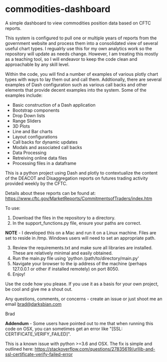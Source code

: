 # commodities-dashboard
A simple dashboard to view commodities position data based on CFTC reports.

This system is configured to pull one or multiple years of reports from the government website and process them into a consolidated view of several useful chart types.  I regualrly use this for my own analytics work so the repository will update as needs change.  However, I am treating this mostly as a teaching tool, so I will endeavor to keep the code clean and approachable by any skill level.

Within the code, you will find a number of examples of various plotly chart types with ways to lay them out and call them.  Addtionally, there are several examples of Dash configuration such as various call backs and other elements that provide decent examples into the system.  Some of the examples include:

 - Basic construction of a Dash application
 - Bootstrap components
 - Drop Down lists
 - Range Sliders
 - 3D Plots
 - Line and Bar charts
 - Layout configurations
 - Call backs for dynamic updates
 - Modals and associated call backs
 - Data Processing
 - Retreiving online data files
 - Processing files in a dataframe

This is a python project using Dash and plotly to contextualize the content of the DEACOT and Disaggregation reports on futures trading activity provided weekly
by the CFTC.

Details about these reports can be found at:  https://www.cftc.gov/MarketReports/CommitmentsofTraders/index.htm

To use:

1. Download the files in the repository to a directory.
2. In the support_functions.py file, ensure your paths are correct.

**NOTE** - I developed this on a Mac and run it on a Linux machine.  Files are set to reside in /tmp.  Windows users will need to set an appropriate path.

3. Review the requirements.txt and make sure all libraries are installed.  These are relatively minimal and easily obtained.
4. Run the main.py file using 'python /path/to/directory/main.py'
5. Navigate your browser to the ip address of the machine (perhaps 127.0.0.1 or other if installed remotely) on port 8050.
6. Enjoy!

Use the code how you please.  If you use it as a basis for your own project, be cool and give me a shout out.

Any questions, comments, or concerns - create an issue or just shoot me an email brad@darksbian.com

Brad

**Addendum** - Some users have pointed out to me that when running this code on OSX, you can sometimes get an error like "[SSL: CERTIFICATE_VERIFY_FAILED]".

This is a known issue with python >=3.6 and OSX.  The fix is simple and outlined here:  https://stackoverflow.com/questions/27835619/urllib-and-ssl-certificate-verify-failed-error